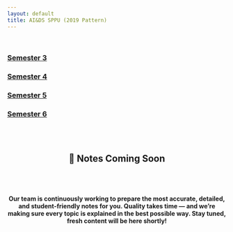 ```yaml
---
layout: default
title: AI&DS SPPU (2019 Pattern)
---
```




<!-- ✅ Breadcrumb container -->
<div id="breadcrumb-container">
  <nav id="breadcrumb"></nav>
</div>

<!-- ✅ Semester cards -->
<br>
<div class="card-container">
  <a class="card" href="sem-3"><h3>Semester 3</h3></a>
  <a class="card" href="sem-4"><h3>Semester 4</h3></a>
  <a class="card" href="sem-5"><h3>Semester 5</h3></a>
  <a class="card" href="sem-6"><h3>Semester 6</h3></a>
  <!-- <a class="card" href="sem-7"><h3>Semester 7</h3></a> -->
  <!-- <a class="card" href="sem-8"><h3>Semester 8</h3></a> -->
  <!-- Repeat or loop cards here as needed -->
</div>

<br><br>
<center><h2>🚧 Notes Coming Soon</h2></center><br><br>
<center><h4>Our team is continuously working to prepare the most accurate, detailed, and student-friendly notes for you.
Quality takes time — and we’re making sure every topic is explained in the best possible way.
Stay tuned, fresh content will be here shortly!</h4></center>

